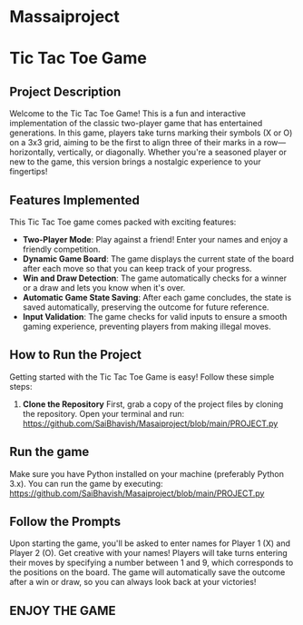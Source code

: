 # Massaiproject

# Tic Tac Toe Game

## Project Description
Welcome to the Tic Tac Toe Game! This is a fun and interactive implementation of the classic two-player game that has entertained generations. In this game, players take turns marking their symbols (X or O) on a 3x3 grid, aiming to be the first to align three of their marks in a row—horizontally, vertically, or diagonally. Whether you're a seasoned player or new to the game, this version brings a nostalgic experience to your fingertips!

## Features Implemented
This Tic Tac Toe game comes packed with exciting features:
- **Two-Player Mode**: Play against a friend! Enter your names and enjoy a friendly competition.
- **Dynamic Game Board**: The game displays the current state of the board after each move so that you can keep track of your progress.
- **Win and Draw Detection**: The game automatically checks for a winner or a draw and lets you know when it's over.
- **Automatic Game State Saving**: After each game concludes, the state is saved automatically, preserving the outcome for future reference.
- **Input Validation**: The game checks for valid inputs to ensure a smooth gaming experience, preventing players from making illegal moves.

## How to Run the Project
Getting started with the Tic Tac Toe Game is easy! Follow these simple steps:

1. **Clone the Repository**
   First, grab a copy of the project files by cloning the repository. Open your terminal and run:
https://github.com/SaiBhavish/Masaiproject/blob/main/PROJECT.py
## Run the game
Make sure you have Python installed on your machine (preferably Python 3.x). You can run the game by executing:
https://github.com/SaiBhavish/Masaiproject/blob/main/PROJECT.py

## Follow the Prompts

Upon starting the game, you'll be asked to enter names for Player 1 (X) and Player 2 (O). Get creative with your names!
Players will take turns entering their moves by specifying a number between 1 and 9, which corresponds to the positions on the board.
The game will automatically save the outcome after a win or draw, so you can always look back at your victories!
   
## ENJOY THE GAME
